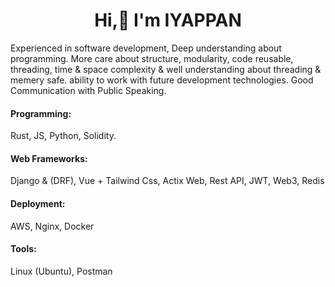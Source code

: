 ## <h1 align="center">Hi,👋 I'm IYAPPAN</h1> 

Experienced in software development, Deep understanding about
programming. More care about structure, modularity, code
reusable, threading, time & space complexity & well understanding about
threading & memery safe. ability to work with future development
technologies. Good Communication with Public Speaking.

#### Programming:
Rust, JS, Python, Solidity. <br/>

#### Web Frameworks: 
Django & (DRF), Vue + Tailwind Css, Actix Web, Rest
API, JWT, Web3, Redis  <br/>

#### Deployment: 
AWS, Nginx, Docker  <br/>

#### Tools: 
Linux (Ubuntu), Postman  <br/>










